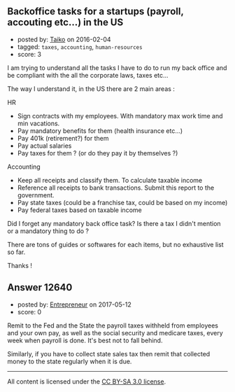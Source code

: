 ## Backoffice tasks for a startups (payroll, accouting etc...) in the US

- posted by: [Taiko](https://stackexchange.com/users/334941/taiko) on 2016-02-04
- tagged: `taxes`, `accounting`, `human-resources`
- score: 3

I am trying to understand all the tasks I have to do to run my back office and be compliant with the all the corporate laws, taxes etc...

The way I understand it, in the US there are 2 main areas :

HR

 - Sign contracts with my employees. With mandatory max work time and min vacations.
 - Pay mandatory benefits for them (health insurance etc...)
 - Pay 401k (retirement?) for them
 - Pay actual salaries
 - Pay taxes for them ? (or do they pay it by themselves ?)

Accounting

 - Keep all receipts and classify them. To calculate taxable income
 - Reference all receipts to bank transactions. Submit this report to the government.
 - Pay state taxes (could be a franchise tax, could be based on my income)
 - Pay federal taxes based on taxable income

Did I forget any mandatory back office task? Is there a tax I didn't mention or a mandatory thing to do ?

There are tons of guides or softwares for each items, but no exhaustive list so far.

Thanks !



## Answer 12640

- posted by: [Entrepreneur](https://stackexchange.com/users/10837024/entrepreneur) on 2017-05-12
- score: 0

Remit to the Fed and the State the payroll taxes withheld from employees and your own pay, as well as the social security and medicare taxes, every week when payroll is done. It's best not to fall behind. 

Similarly, if you have to collect state sales tax then remit that collected money to the state regularly when it is due.



---

All content is licensed under the [CC BY-SA 3.0 license](https://creativecommons.org/licenses/by-sa/3.0/).
